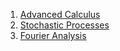 1. [Advanced Calculus](file://home/emile/Textbooks/Present/Adva)
2. [Stochastic Processes](~/Textbooks/Present/StochasticProcesses.pdf)
3. [Fourier Analysis](~/Textbooks/Present/FourierAnalysis.pdf)